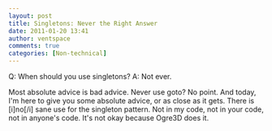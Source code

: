 ```yaml
---
layout: post
title: Singletons: Never the Right Answer
date: 2011-01-20 13:41
author: ventspace
comments: true
categories: [Non-technical]
---
```

Q: When should you use singletons?
A: Not ever.

Most absolute advice is bad advice. Never use goto? No point. And today, I'm here to give you some absolute advice, or as close as it gets. There is [i]no[/i] sane use for the singleton pattern. Not in my code, not in your code, not in anyone's code. It's not okay because Ogre3D does it.
